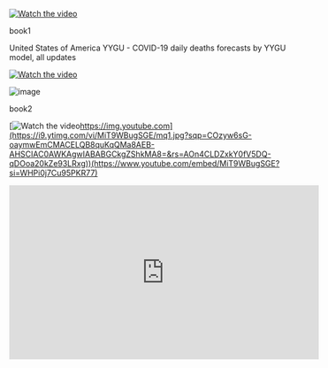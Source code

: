 [![Watch the video](https://i9.ytimg.com/vi/MiT9WBugSGE/mq1.jpg?sqp=COzyw6sG-oaymwEmCMACELQB8quKqQMa8AEB-AHSCIAC0AWKAgwIABABGCkgZShkMA8=&rs=AOn4CLDZxkY0fV5DQ-qDOoa20kZe93LRxg)](https://www.youtube.com/embed/MiT9WBugSGE?si=WHPi0j7Cu95PKR77)

book1

United States of America YYGU - COVID-19 daily deaths forecasts by YYGU model, all updates

[![Watch the video](https://github.com/pourmalek/CovidLongitudinalResults/assets/30849720/6d5b575c-34f4-409d-9572-cc6b9b15b059)](https://www.youtube.com/embed/MiT9WBugSGE?si=WHPi0j7Cu95PKR77)

![image](https://github.com/pourmalek/CovidLongitudinalResults/assets/30849720/6d5b575c-34f4-409d-9572-cc6b9b15b059)

book2

[![Watch the video]([)https://img.youtube.com](https://i9.ytimg.com/vi/MiT9WBugSGE/mq1.jpg?sqp=COzyw6sG-oaymwEmCMACELQB8quKqQMa8AEB-AHSCIAC0AWKAgwIABABGCkgZShkMA8=&rs=AOn4CLDZxkY0fV5DQ-qDOoa20kZe93LRxg))(https://www.youtube.com/embed/MiT9WBugSGE?si=WHPi0j7Cu95PKR77)

<iframe width="560" height="315" src="https://www.youtube.com/embed/MiT9WBugSGE?si=WHPi0j7Cu95PKR77" title="YouTube video player" frameborder="0" allow="accelerometer; autoplay; clipboard-write; encrypted-media; gyroscope; picture-in-picture; web-share" allowfullscreen></iframe>
